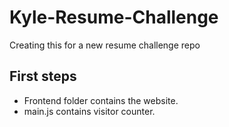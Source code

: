 # Kyle-Resume-Challenge
Creating this for a new resume challenge repo
## First steps

- Frontend folder contains the website. 
- main.js contains visitor counter. 